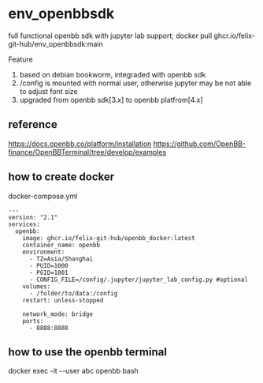 # env_openbbsdk

full functional openbb sdk with jupyter lab support;
docker pull ghcr.io/felix-git-hub/env_openbbsdk:main


Feature
1. based on debian bookworm, integraded with openbb sdk
2. /config is mounted with normal user, otherwise jupyter may be not able to adjust font size
3. upgraded from openbb sdk[3.x] to openbb platfrom[4.x]

## reference
https://docs.openbb.co/platform/installation
https://github.com/OpenBB-finance/OpenBBTerminal/tree/develop/examples

## how to create docker
docker-compose.yml
```
---
version: "2.1"
services:
  openbb:
    image: ghcr.io/felix-git-hub/openbb_docker:latest
    container_name: openbb
    environment:
      - TZ=Asia/Shanghai
      - PUID=1000
      - PGID=1001
      - CONFIG_FILE=/config/.jupyter/jupyter_lab_config.py #optional
    volumes:
      - /folder/to/data:/config
    restart: unless-stopped
    
    network_mode: bridge
    ports:
      - 8888:8888
```

## how to use the openbb terminal
docker exec -it --user abc openbb bash
